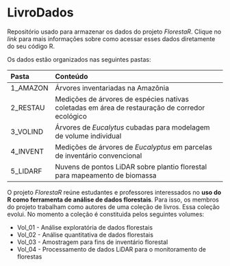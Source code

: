 # LivroDados

Repositório usado para armazenar os dados do projeto *FlorestaR*. Clique no _link_ para mais informações sobre como acessar esses dados diretamente do seu código R.

Os dados estão organizados nas seguintes pastas:

| Pasta | Conteúdo |
|:-------------|:-------------|
| 1_AMAZON  | Árvores inventariadas na Amazônia |
| 2_RESTAU  | Medições de árvores de espécies nativas coletadas em área de restauração de corredor ecológico |
| 3_VOLIND  | Árvores de *Eucalytus* cubadas para modelagem de volume individual |
| 4_INVENT  | Medições de árvores de *Eucalyptus* em parcelas de inventário convencional |
| 5_LIDARF  | Nuvens de pontos LiDAR sobre plantio florestal para mapeamento de biomassa |

O projeto *FlorestaR* reúne estudantes e professores interessados no **uso do R como ferramenta de análise de dados florestais**. Para isso, os membros do projeto trabalham como autores de uma coleção de livros. Essa coleção evolui. No momento a coleção é constituida pelos seguintes volumes:
* Vol_01 - Análise exploratória de dados florestais
* Vol_02 - Análise quantitativa de dados florestais
* Vol_03 - Amostragem para fins de inventário florestal
* Vol_04 - Processamento de dados LiDAR para o monitoramento de florestas
